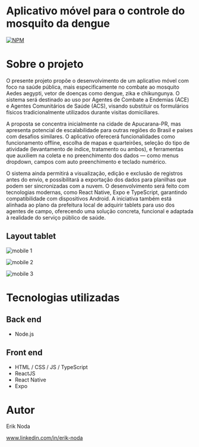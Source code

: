 # Aplicativo móvel para o controle do mosquito da dengue
[![NPM](https://img.shields.io/npm/l/react)](https://github.com/ErikNoda3/DengueApp/blob/main/LICENSE) 

# Sobre o projeto
O presente projeto propõe o desenvolvimento de um aplicativo móvel com foco na saúde pública, mais especificamente no combate ao mosquito Aedes aegypti, vetor de doenças como dengue, zika e chikungunya. O sistema será destinado ao uso por Agentes de Combate a Endemias (ACE) e Agentes Comunitários de Saúde (ACS), visando substituir os formulários físicos tradicionalmente utilizados durante visitas domiciliares.

A proposta se concentra inicialmente na cidade de Apucarana-PR, mas apresenta potencial de escalabilidade para outras regiões do Brasil e países com desafios similares. O aplicativo oferecerá funcionalidades como funcionamento offline, escolha de mapas e quarteirões, seleção do tipo de atividade (levantamento de índice, tratamento ou ambos), e ferramentas que auxiliem na coleta e no preenchimento dos dados — como menus dropdown, campos com auto preenchimento e teclado numérico.

O sistema ainda permitirá a visualização, edição e exclusão de registros antes do envio, e possibilitará a exportação dos dados para planilhas que podem ser sincronizadas com a nuvem. O desenvolvimento será feito com tecnologias modernas, como React Native, Expo e TypeScript, garantindo compatibilidade com dispositivos Android. A iniciativa também está alinhada ao plano da prefeitura local de adquirir tablets para uso dos agentes de campo, oferecendo uma solução concreta, funcional e adaptada à realidade do serviço público de saúde.

## Layout tablet
![mobile 1](https://github.com/ErikNoda3/assets/blob/main/1.png)

![mobile 2](https://github.com/ErikNoda3/assets/blob/main/2.png)

![mobile 3](https://github.com/ErikNoda3/assets/blob/main/3.png)

# Tecnologias utilizadas
## Back end
- Node.js
  
## Front end
- HTML / CSS / JS / TypeScript
- ReactJS
- React Native
- Expo

# Autor

Erik Noda

www.linkedin.com/in/erik-noda


